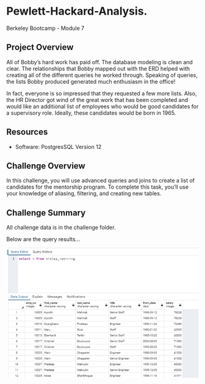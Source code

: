 # Pewlett-Hackard-Analysis.
Berkeley Bootcamp - Module 7

## Project Overview
All of Bobby’s hard work has paid off. The database modeling is clean and clear. The relationships that Bobby mapped out with the ERD helped with creating all of the different queries he worked through. Speaking of queries, the lists Bobby produced generated much enthusiasm in the office!

In fact, everyone is so impressed that they requested a few more lists. Also, the HR Director got wind of the great work that has been completed and would like an additional list of employees who would be good candidates for a supervisory role. Ideally, these candidates would be born in 1965.

## Resources
- Software: PostgresSQL Version 12

## Challenge Overview
In this challenge, you will use advanced queries and joins to create a list of candidates for the mentorship program. To complete this task, you’ll use your knowledge of aliasing, filtering, and creating new tables.

## Challenge Summary

All challenge data is in the challenge folder.  

Below are the query results...  

![titles_retiring](https://github.com/hackydunk/Pewlett-Hackard-Analysis./blob/master/Challenge/Examples/titles_retiring.PNG)
